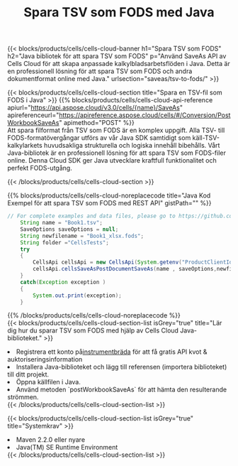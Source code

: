 ﻿---
title:  Spara TSV som FODS med Java
description:  Använder Aspose.Cells Cloud SDK for Java för att spara TSV-formatfil som FODS-formatfil.
kwords: Excel, Save TSV as FODS, REST, Java
howto: How to save TSV as FODS using Aspose.Cells Cloud Java library.
---
{{< blocks/products/cells/cells-cloud-banner h1="Spara TSV som FODS" h2="Java bibliotek för att spara TSV som FODS" p="Använd SaveAs API av Cells Cloud för att skapa anpassade kalkylbladsarbetsflöden i Java. Detta är en professionell lösning för att spara TSV som FODS och andra dokumentformat online med Java." urlsection="saveas/tsv-to-fods/" >}}

{{< blocks/products/cells/cells-cloud-section title="Spara en TSV-fil som FODS i Java" >}}
{{% blocks/products/cells/cells-cloud-api-reference apiurl="https://api.aspose.cloud/v3.0/cells/{name}/SaveAs" apireferenceurl="https://apireference.aspose.cloud/cells/#/Conversion/PostWorkbookSaveAs" apimethod="POST" %}}
<br/>
Att spara filformat från TSV som FODS är en komplex uppgift. Alla TSV- till FODS-formatövergångar utförs av vår Java SDK samtidigt som käll-TSV-kalkylarkets huvudsakliga strukturella och logiska innehåll bibehålls. Vårt Java-bibliotek är en professionell lösning för att spara TSV som FODS-filer online. Denna Cloud SDK ger Java utvecklare kraftfull funktionalitet och perfekt FODS-utgång.

{{< /blocks/products/cells/cells-cloud-section >}}

{{% blocks/products/cells/cells-cloud-noreplacecode title="Java Kod Exempel för att spara TSV som FODS med REST API" gistPath="" %}}
  
```java
// For complete examples and data files, please go to https://github.com/aspose-cells-cloud/aspose-cells-cloud-java/
    String name = "Book1.tsv";
    SaveOptions saveOptions = null;
    String newfilename = "Book1_xlsx.fods";
    String folder ="CellsTests";
    try 
    {
        CellsApi cellsApi = new CellsApi(System.getenv("ProductClientId"), System.getenv("ProductClientSecret"));
        cellsApi.cellsSaveAsPostDocumentSaveAs(name , saveOptions,newfilename,false,false,folder,null,null,null,true);                       
    }
    catch(Exception exception )
    {
        System.out.print(exception);
    }
```
  
{{% /blocks/products/cells/cells-cloud-noreplacecode %}}
<br/>
{{< blocks/products/cells/cells-cloud-section-list isGrey="true" title="Lär dig hur du sparar TSV som FODS med hjälp av Cells Cloud Java-biblioteket." >}}
<li> Registrera ett konto på<a href="https://dashboard.aspose.cloud/">instrumentbräda</a> för att få gratis API kvot & auktoriseringsinformation</li>
<li>Installera Java-biblioteket och lägg till referensen (importera biblioteket) till ditt projekt.</li>
<li>Öppna källfilen i Java.</li>
<li>Använd metoden `postWorkbookSaveAs` för att hämta den resulterande strömmen.</li>
{{< /blocks/products/cells/cells-cloud-section-list >}}

{{< blocks/products/cells/cells-cloud-section-list isGrey="true" title="Systemkrav" >}}
<li>Maven 2.2.0 eller nyare</li>
<li>Java(TM) SE Runtime Environment</li>
{{< /blocks/products/cells/cells-cloud-section-list >}}
